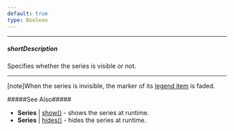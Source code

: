 ```yaml
---
default: true
type: Boolean
---
```

---
##### shortDescription
Specifies whether the series is visible or not.

---
[note]When the series is invisible, the marker of its [legend item](/concepts/05%20Widgets/Chart/10%20Visual%20Elements/120%20Legend.md '/Documentation/Guide/Widgets/Chart/Visual_Elements/#Legend') is faded.

#####See Also#####
- **Series** | [show()](/api-reference/20%20Data%20Visualization%20Widgets/BaseChart/7%20Chart%20Elements/Series/3%20Methods/show().md '/Documentation/ApiReference/Data_Visualization_Widgets/dxChart/Chart_Elements/Series/Methods/#show') - shows the series at runtime.
- **Series** | [hides()](/api-reference/20%20Data%20Visualization%20Widgets/dxChart/7%20Chart%20Elements/Series/3%20Methods/hide().md '/Documentation/ApiReference/Data_Visualization_Widgets/dxChart/Chart_Elements/Series/Methods/#hide') - hides the series at runtime.